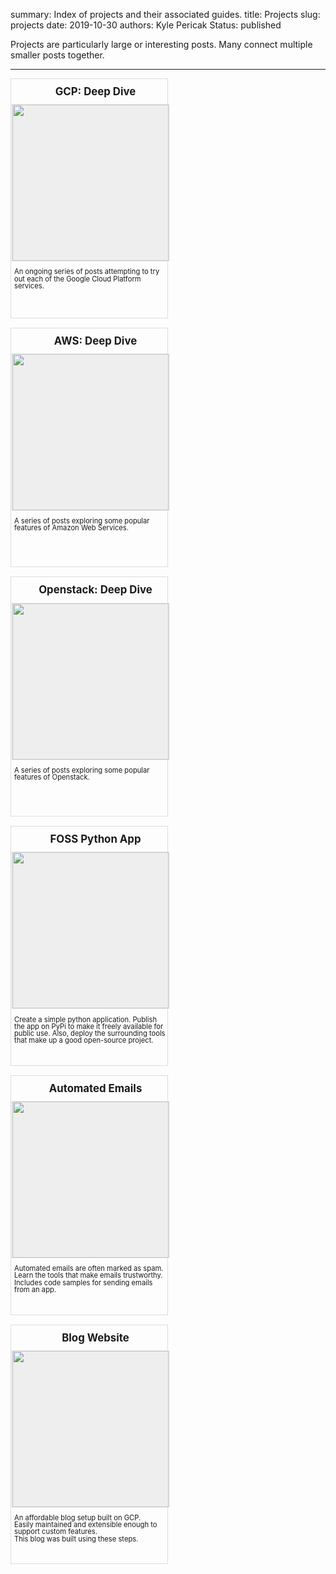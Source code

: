 summary: Index of projects and their associated guides.
title: Projects
slug: projects
date: 2019-10-30
authors: Kyle Pericak
Status: published


Projects are particularly large or interesting posts. Many connect multiple
smaller posts together.

---

<style>
  .project-card{
    width: 250px;
    border: 1px solid #DDDDDD;
    float: left;
    margin: 0;
    margin-right: 10px;
    margin-bottom: 15px;
  }
  .project-title{
    text-align: center;
    width: 100%;
    font-weight: bold;
    margin: 10px;
    font-size: 1.2em;
    height: 1.2em;
    float: left;
  }
  .project-image{
    width: 250px;
    height: 250px;
    margin: 0 auto 0 auto;
    padding: 0 2px 0 2px;
    float: left;
    background-color: #EEEEEE;
    border-top: 1px solid #EEEEEE;
    border-bottom: 1px solid #EEEEEE;
  }
  .project-description {
    font-size: 0.8em;
    height: 6em;
    text-align: left;
    float: left;
    line-height: 1;
    padding-top: 1em;
    padding-bottom: 1em;
    margin-left: 5px;
  }
</style>

<!-- GCP: Deep Dive -->
<a href="/gcp">
<div class="project-card">
  <div class="project-title">
    GCP: Deep Dive
  </div>
  <img src="/images/project-gcp.png" class="project-image"/>
  <div class="project-description">
    An ongoing series of posts attempting to try out each of the Google Cloud
    Platform services.
  </div>
</div>

<!-- AWS: Deep Dive -->
<a href="/aws">
<div class="project-card">
  <div class="project-title">
    AWS: Deep Dive
  </div>
  <img src="/images/aws-card.png" class="project-image"/>
  <div class="project-description">
    A series of posts exploring some popular features of Amazon Web Services.
  </div>
</div>

<!-- Openstack: Deep Dive -->
<a href="/openstack">
<div class="project-card">
  <div class="project-title">
    Openstack: Deep Dive
  </div>
  <img src="/images/openstack-card.png" class="project-image"/>
  <div class="project-description">
    A series of posts exploring some popular features of Openstack.
  </div>
</div>


<!-- Public Python App -->
<a href="/open-source-cli-project">
<div class="project-card">
  <div class="project-title">
    FOSS Python App
  </div>
  <img src="/images/pypi-card.png" class="project-image"/>
  <div class="project-description">
    Create a simple python application. Publish the app on PyPi to make it
    freely available for public use. Also, deploy the surrounding tools that
    make up a good open-source project.
  </div>
</div>

<!-- Automated Emails -->
<a href="/project-email">
<div class="project-card">
  <div class="project-title">
    Automated Emails
  </div>
  <img src="/images/project-email-card.png" class="project-image"/>
  <div class="project-description">
    Automated emails are often marked as spam. Learn the tools that make emails
    trustworthy. Includes code samples for sending emails from an app.
  </div>
</div>
</a>

</a>
<!-- Blog Website -->
<a href="/blog-website">
<div class="project-card">
  <div class="project-title">
    Blog Website
  </div>
  <img src="/images/project-blog-card.png" class="project-image"/>
  <div class="project-description">
    An affordable blog setup built on GCP. <br />
    Easily maintained and extensible enough to support custom features. <br />
    This blog was built using these steps.
  </div>
</div>
</a>

